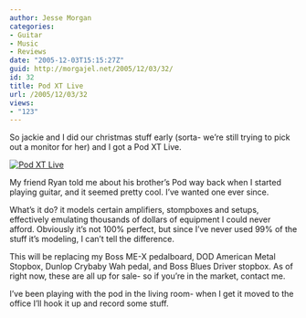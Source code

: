 ```yaml
---
author: Jesse Morgan
categories:
- Guitar
- Music
- Reviews
date: "2005-12-03T15:15:27Z"
guid: http://morgajel.net/2005/12/03/32/
id: 32
title: Pod XT Live
url: /2005/12/03/32
views:
- "123"
---
```


So jackie and I did our christmas stuff early (sorta- we’re still trying to pick out a monitor for her) and I got a Pod XT Live.

[![Pod XT Live](http://morgajel.com/images/podxtlive_thumb.jpg)](http://morgajel.com/images/podxtlive.jpg)

My friend Ryan told me about his brother’s Pod way back when I started playing guitar, and it seemed pretty cool. I’ve wanted one ever since.

What’s it do? it models certain amplifiers, stompboxes and setups, effectively emulating thousands of dollars of equipment I could never afford. Obviously it’s not 100% perfect, but since I’ve never used 99% of the stuff it’s modeling, I can’t tell the difference.

This will be replacing my Boss ME-X pedalboard, DOD American Metal Stopbox, Dunlop Crybaby Wah pedal, and Boss Blues Driver stopbox. As of right now, these are all up for sale- so if you’re in the market, contact me.

I’ve been playing with the pod in the living room- when I get it moved to the office I’ll hook it up and record some stuff.